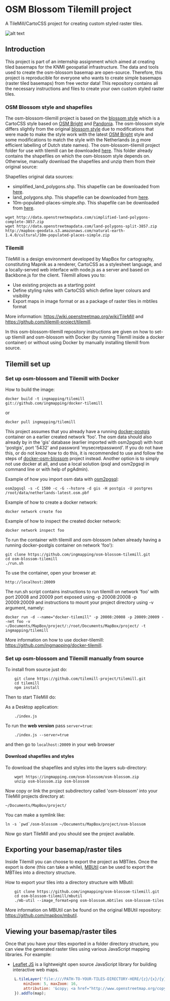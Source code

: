 # OSM Blossom Tilemill project

A TileMill/CartoCSS project for creating custom styled raster tiles. 

![alt text](https://github.com/ingmapping/osm-blossom-tilemill/blob/master/demo.gif)

## Introduction  

This project is part of an internship assignment which aimed at creating tiled basemaps for the KNMI geospatial infrastructure. The data and tools used to create the osm-blossom basemap are open-source. Therefore, this project is reproducible for everyone who wants to create simple basemaps (raster tiled basemaps) from free vector data! This repository contains all the necessary instructions and files to create your own custom styled raster tiles. 

### OSM Blossom style and shapefiles
The osm-blossom-tilemill project is based on the [blossom style](https://github.com/stekhn/blossom) which is a CartoCSS style based on [OSM Bright](http://github.com/mapbox/osm-bright/) and [Pandonia](https://github.com/flickr/Pandonia). The osm-blossom style differs slightly from the original [blossom style](https://github.com/stekhn/blossom) due to modifications that were made to make the style work with the latest [OSM Bright](http://github.com/mapbox/osm-bright/) style and some modifications to match the style with the Netherlands (e.g more efficient labelling of Dutch state names). The osm-blossom-tilemill project folder for use with tilemill can be downloaded [here](https://ingmapping.com/osm-blossm/osm-blossom.zip). This folder already contains the shapefiles on which the osm-blossom style depends on. Otherwise, manually download the shapefiles and unzip them from their original source:

Shapefiles original data sources:
* simplified_land_polygons.shp. This shapefile can be downloaded from [here](http://data.openstreetmapdata.com/simplified-land-polygons-complete-3857.zip).
* land_polygons.shp. This shapefile can be downloaded from [here](http://data.openstreetmapdata.com/land-polygons-split-3857.zip).
* 10m-populated-places-simple.shp. This shapefile can be downloaded from [here](http://mapbox-geodata.s3.amazonaws.com/natural-earth-1.4.0/cultural/10m-populated-places-simple.zip).

```
wget http://data.openstreetmapdata.com/simplified-land-polygons-complete-3857.zip
wget http://data.openstreetmapdata.com/land-polygons-split-3857.zip
http://mapbox-geodata.s3.amazonaws.com/natural-earth-1.4.0/cultural/10m-populated-places-simple.zip

```

### Tilemill

TileMill is a design environment developed by MapBox for cartography, constituting Mapnik as a renderer, CartoCSS as a stylesheet language, and a locally-served web interface with node.js as a server and based on Backbone.js for the client. Tilemill allows you to:

* Use existing projects as a starting point 
* Define styling rules with CartoCSS which define layer colours and visibility
* Export maps in image format or as a package of raster tiles in mbtiles format

More information: https://wiki.openstreetmap.org/wiki/TileMill and https://github.com/tilemill-project/tilemill.

In this osm-blossom-tilemill repository instructions are given on how to set-up tilemill and osm-blossom with Docker (by running Tilemill inside a docker container) or without using Docker by manually installing tilemill from source.

## Tilemill set up

### Set up osm-blossom and Tilemill with Docker 

How to build the image:

```
docker build -t ingmapping/tilemill git://github.com/ingmapping/docker-tilemill
```

or 

```
docker pull ingmapping/tilemill
```

This project assumes that you already have a running [docker-postgis](https://www.github.com/ingmapping/docker-postgis/) container on a earlier created network 'foo'. The osm data should also already by in the 'gis' database (earlier imported with osm2pgsql) with host 'postgis', port '5432' and password 'mysecretpassword'. If you do not have this, or do not know how to do this, it is recommended to use and follow the steps of [docker-osm-blossom](https://www.github.com/ingmapping/docker-osm-blossom) project instead. Another option is to simply not use docker at all, and use a local solution (psql and osm2pgsql in command line or with help of pgAdmin).

Example of how you import osm data with [osm2pgsql](https://github.com/openstreetmap/osm2pgsql):

```
osm2pgsql -s -C 1500 -c -G --hstore -d gis -H postgis -U postgres /root/data/netherlands-latest.osm.pbf
```

Example of how to create a docker network:

```
docker network create foo
```

Example of how to inspect the created docker network:

```
docker network inspect foo
```

To run the container with tilemill and osm-blossom (when already having a running docker-postgis container on network 'foo'):

```
git clone https://github.com/ingmapping/osm-blossom-tilemill.git
cd osm-blossom-tilemill
./run.sh
```

To use the container, open your browser at:

```
http://localhost:20009
```

The run.sh script contains instructions to run tilemill on network 'foo' with port 20008 and 20009 port exposed using -p 20008:20008 -p 20009:20009 and instructions to mount your project directory using -v argument, namely:

```
docker run -d --name="docker-tilemill" -p 20008:20008 -p 20009:20009 --net foo -v ~/Documents/MapBox/project/:/root/Documents/MapBox/project/ -t ingmapping/tilemill
```

More information on how to use docker-tilemill: https://github.com/ingmapping/docker-tilemill. 

### Set up osm-blossom and Tilemill manually from source

To install from source just do:
```
    git clone https://github.com/tilemill-project/tilemill.git
    cd tilemill
    npm install
```
Then to start TileMill do:

As a Desktop application:
```
    ./index.js 
```
To run the **web version** pass `server=true`: 
```
    ./index.js --server=true
```
and then go to `localhost:20009` in your web browser

#### Download shapefiles and styles

To download the shapefiles and styles into the layers sub-directory:

```
    wget https://ingmapping.com/osm-blossom/osm-blossom.zip
    unzip osm-blossom.zip osm-blossom
```

Now copy or link the project subdirectory called 'osm-blossom' into
your TileMill projects directory at:

    ~/Documents/MapBox/project/

You can make a symlink like:

    ln -s `pwd`/osm-blossom ~/Documents/MapBox/project/osm-blossom

Now go start TileMill and you should see the project available.

## Exporting your basemap/raster tiles

Inside Tilemill you can choose to export the project as MBTiles. Once the export is done (this can take a while), [MBUtil](https://github.com/mapbox/mbutil) can be used to export the MBTiles into a directory structure.

How to export your tiles into a directory structure with MButil:

```
    git clone https://github.com/ingmapping/osm-blossom-tilemill.git
    cd osm-blossom-tilemill/mbutil
    ./mb-util --image_format=png osm-blossom.mbtiles osm-blossom-tiles
```
More information on MBUtil can be found on the original MBUtil repository: https://github.com/mapbox/mbutil. 

## Viewing your basemap/raster tiles

Once that you have your tiles exported in a folder directory structure, you can view the generated raster tiles using various JavaScript mapping libraries. For example:

* [Leaflet JS](https://leafletjs.com/) is a lightweight open source JavaScript library for building interactive web maps.

```js
	L.tileLayer('file:////PATH-TO-YOUR-TILES-DIRECTORY-HERE/{z}/{x}/{y}.png', {
		minZoom: 5, maxZoom: 16,
		attribution: '&copy; <a href="http://www.openstreetmap.org/copyright">OpenStreetMap</a> contributors | <a href="https://github.com/ingmapping/osm-blossom-tilemill/"> osm-blossom</a> project - <a href="https://www.ingmapping.com">ingmapping.com</a>'
	}).addTo(map);
```
